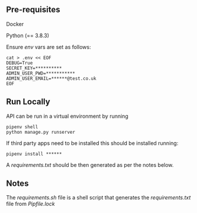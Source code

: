 ## Pre-requisites

Docker

Python (== 3.8.3)

Ensure *env* vars are set as follows:

```
cat > .env << EOF
DEBUG=True
SECRET_KEY=**********
ADMIN_USER_PWD=***********
ADMIN_USER_EMAIL=******@test.co.uk
EOF
```

## Run Locally

API can be run in a virtual environment by running

```
pipenv shell
python manage.py runserver
```

If third party apps need to be installed this should be installed running:

`pipenv install ******`

A *requirements.txt* should be then generated as per the notes below.

## Notes

The *requirements.sh* file is a shell script that generates the *requirements.txt* file from *Pipfile.lock*
